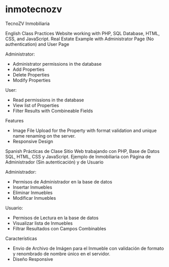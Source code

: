 # inmotecnozv
TecnoZV Inmobiliaria

English
Class Practices
Website working with PHP, SQL Database, HTML, CSS, and JavaScript.
Real Estate Example with Administrator Page (No authentication) and User Page

Administrator:
- Administrator permissions in the database
- Add Properties
- Delete Properties
- Modify Properties

User:
- Read permissions in the database
- View list of Properties
- Filter Results with Combineable Fields

Features
- Image File Upload for the Property with format validation and unique name renaming on the server.
- Responsive Design

Spanish
Prácticas de Clase
Sitio Web trabajando con PHP, Base de Datos SQL, HTML, CSS y JavaScript.
Ejemplo de Inmobiliaria con Página de Administrador (Sin autenticación) y de Usuario

Administrador:
- Permisos de Administrador en la base de datos
- Insertar Inmuebles
- Eliminar Inmuebles
- Modificar Inmuebles

Usuario:
- Permisos de Lectura en la base de datos
- Visualizar lista de Inmuebles
- Filtrar Resultados con Campos Combinables

Características
- Envio de Archivo de Imágen para el Inmueble con validación de formato y renombrado de nombre único en el servidor.
- Diseño Responsive
